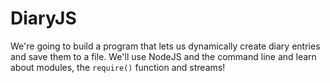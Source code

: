 # DiaryJS
We're going to build a program that lets us dynamically create diary entries and
save them to a file. We'll use NodeJS and the command line and learn about
modules, the `require()` function and streams!



